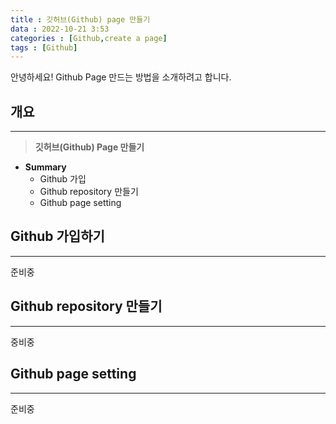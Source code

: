 ```yaml
---
title : 깃허브(Github) page 만들기
data : 2022-10-21 3:53
categories : [Github,create a page]
tags : [Github]
---
```



<body>안녕하세요! Github Page 만드는 방법을 소개하려고 합니다.</body>

##  개요
---

> **깃허브(Github) Page  만들기**
* **Summary**
	- Github 가입
	- Github repository 만들기
	- Github page setting


## Github 가입하기
---
준비중

## Github repository 만들기
---
중비중

## Github page setting
---
준비중
